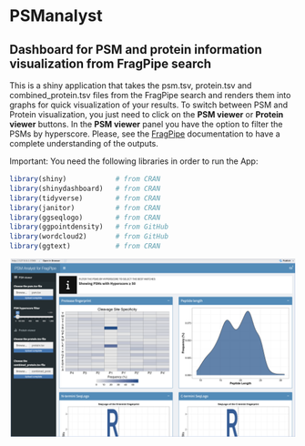 # PSManalyst

## Dashboard for PSM and protein information visualization from FragPipe search

This is a shiny application that takes the psm.tsv, protein.tsv and combined_protein.tsv files from the FragPipe search and renders them into graphs for quick visualization of your results. To switch between PSM and Protein visualization, you just need to click on the **PSM viewer** or **Protein viewer** buttons. In the **PSM viewer** panel you have the option to filter the PSMs by hyperscore. Please, see the [FragPipe](https://fragpipe.nesvilab.org/docs/tutorial_fragpipe_outputs.html) documentation to have a complete understanding of the outputs.

Important: You need the following libraries in order to run the App:

```r
library(shiny)            # from CRAN
library(shinydashboard)   # from CRAN
library(tidyverse)        # from CRAN
library(janitor)          # from CRAN
library(ggseqlogo)        # from CRAN
library(ggpointdensity)   # from GitHub
library(wordcloud2)       # from GitHub
library(ggtext)           # from CRAN
```

<p align = "center">
<img src = "https://github.com/41ison/PSManalyst/blob/main/Screenshot%20of%20the%20App.png" width = "500">
</p>
